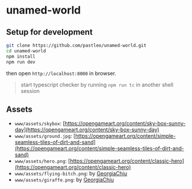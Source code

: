 # unamed-world

## Setup for development

```sh
git clone https://github.com/pastleo/unamed-world.git
cd unamed-world
npm install
npm run dev
```

then open `http://localhost:8000` in browser.

> start typescript checker by running `npm run tc` in another shell session

## Assets

* `www/assets/skybox`: [https://opengameart.org/content/sky-box-sunny-day](https://opengameart.org/content/sky-box-sunny-day)
* `www/assets/ground.jpg`: [https://opengameart.org/content/simple-seamless-tiles-of-dirt-and-sand](https://opengameart.org/content/simple-seamless-tiles-of-dirt-and-sand)
* `www/assets/hero.png`: [https://opengameart.org/content/classic-hero](https://opengameart.org/content/classic-hero)
* `www/assets/flying-bitch.png`: by [GeorgiaChiu](https://github.com/GeorgiaChiu)
* `www/assets/giraffe.png`: by [GeorgiaChiu](https://github.com/GeorgiaChiu)
